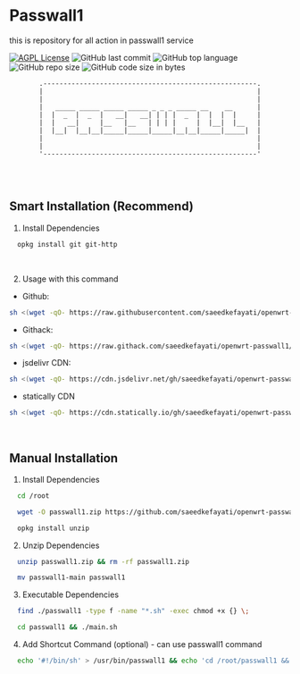 
# Passwall1

this is repository for all action in passwall1 service

[![AGPL License](https://img.shields.io/badge/License-AGPL%20v3-blue.svg)](https://choosealicense.com/licenses/agpl-3.0)
![GitHub last commit](https://img.shields.io/github/last-commit/saeedkefayati/openwrt-passwall1)
![GitHub top language](https://img.shields.io/github/languages/top/saeedkefayati/openwrt-passwall1)
![GitHub repo size](https://img.shields.io/github/repo-size/saeedkefayati/openwrt-passwall1)
![GitHub code size in bytes](https://img.shields.io/github/languages/code-size/saeedkefayati/openwrt-passwall1)


<figure>
  <pre role="img" aria-label="ASCII BANNER" style="text-align:center; font-size:0.75rem;">
.-----------------------------------------------------.
|                                                     |
|                                                     |
|   _____ _____ _____ _____ _ _ _ _____ __    __      |
|  |  _  |  _  |   __|   __| | | |  _  |  |  |  |     |
|  |   __|     |__   |__   | | | |     |  |__|  |__   |
|  |__|  |__|__|_____|_____|_____|__|__|_____|_____|  |
|                                                     |
|                                                     |
'-----------------------------------------------------'
  </pre>
</figure>

<br/>


## Smart Installation (Recommend)

1. Install Dependencies<br/>
```bash
  opkg install git git-http
```

<br/>

2. Usage with this command<br/>
- Github:
```bash
sh <(wget -qO- https://raw.githubusercontent.com/saeedkefayati/openwrt-passwall1/main/install.sh)
```

- Githack:
```bash
sh <(wget -qO- https://raw.githack.com/saeedkefayati/openwrt-passwall1/main/install.sh)
```

- jsdelivr CDN:
```bash
sh <(wget -qO- https://cdn.jsdelivr.net/gh/saeedkefayati/openwrt-passwall1@main/install.sh)
```

- statically CDN
```bash
sh <(wget -qO- https://cdn.statically.io/gh/saeedkefayati/openwrt-passwall1/main/install.sh)
```

<br/>

## Manual Installation

1. Install Dependencies<br/>
```bash
  cd /root
```
```bash
  wget -O passwall1.zip https://github.com/saeedkefayati/openwrt-passwall1/archive/refs/heads/main.zip
```
```bash
  opkg install unzip
```


2. Unzip Dependencies<br/>
```bash
  unzip passwall1.zip && rm -rf passwall1.zip
```
```bash
  mv passwall1-main passwall1
```

3. Executable Dependencies<br/>
```bash
  find ./passwall1 -type f -name "*.sh" -exec chmod +x {} \;
```
```bash
  cd passwall1 && ./main.sh
```

4. Add Shortcut Command (optional) - can use passwall1 command<br/>
```bash
  echo '#!/bin/sh' > /usr/bin/passwall1 && echo 'cd /root/passwall1 && ./main.sh' >> /usr/bin/passwall1 && chmod +x /usr/bin/passwall1
```
